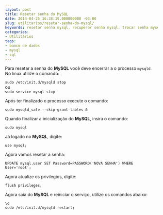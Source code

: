 ```yaml
---
layout: post
title: Resetar senha do MySQL
date: 2014-04-25 16:38:19.000000000 -03:00
slug: utilitarios/resetar-senha-do-mysql/
keywords: resetar senha mysql, recuperar senha mysql, trocar senha mysql, perdi a senha do mysql
categories:
- Utilitários
tags:
- banco de dados
- mysql
- sql
---
```


Para resetar a senha do **MySQL** você deve encerrar a o processo
`mysqld`. No linux utilize o comando:

`sudo /etc/init.d/mysqld stop`<br>
ou<br>
`sudo service mysql stop`

Após ter finalizado o processo execute o comando:

`sudo mysqld_safe --skip-grant-tables &`

Quando finalizar a inicialização do **MySQL**, insira o comando:

`sudo mysql`

Já logado no **MySQL**, digite:

`use mysql;`

Agora vamos resetar a senha:

`UPDATE mysql.user SET Password=PASSWORD('NOVA SENHA') WHERE User='root';`

Agora atualize os privilegios, digite:

`flush privileges;`

Agora saia do **MySQL** e reiniciar o serviço, utilize os comandos abaixo:

`\q`<br>
`sudo /etc/init.d/mysqld restart;`
